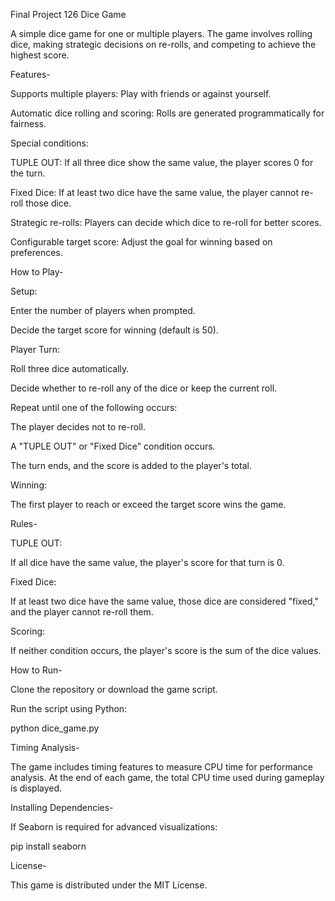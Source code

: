 Final Project 126
Dice Game

A simple dice game for one or multiple players. The game involves rolling dice, making strategic decisions on re-rolls, and competing to achieve the highest score.

Features-

Supports multiple players: Play with friends or against yourself.

Automatic dice rolling and scoring: Rolls are generated programmatically for fairness.

Special conditions:

TUPLE OUT: If all three dice show the same value, the player scores 0 for the turn.

Fixed Dice: If at least two dice have the same value, the player cannot re-roll those dice.

Strategic re-rolls: Players can decide which dice to re-roll for better scores.

Configurable target score: Adjust the goal for winning based on preferences.

How to Play-

Setup:

Enter the number of players when prompted.

Decide the target score for winning (default is 50).

Player Turn:

Roll three dice automatically.

Decide whether to re-roll any of the dice or keep the current roll.

Repeat until one of the following occurs:

The player decides not to re-roll.

A "TUPLE OUT" or "Fixed Dice" condition occurs.

The turn ends, and the score is added to the player's total.

Winning:

The first player to reach or exceed the target score wins the game.

Rules-

TUPLE OUT:

If all dice have the same value, the player's score for that turn is 0.

Fixed Dice:

If at least two dice have the same value, those dice are considered "fixed," and the player cannot re-roll them.

Scoring:

If neither condition occurs, the player's score is the sum of the dice values.

How to Run-

Clone the repository or download the game script.

Run the script using Python:

python dice_game.py

Timing Analysis-

The game includes timing features to measure CPU time for performance analysis. At the end of each game, the total CPU time used during gameplay is displayed.

Installing Dependencies-

If Seaborn is required for advanced visualizations:

pip install seaborn


License-

This game is distributed under the MIT License.

